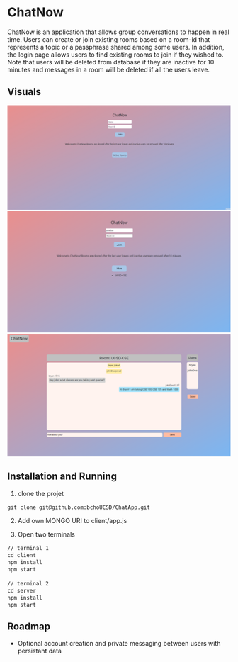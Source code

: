 # ChatNow

ChatNow is an application that allows group conversations to happen in real time. Users can create or join existing rooms based on a room-id that represents a topic or a passphrase shared among some users. In addition, the login page allows users to find existing rooms to join if they wished to. Note that users will be deleted from database if they are inactive for 10 minutes and messages in a room will be deleted if all the users leave.

## Visuals
![demo](images/ChatDemo.gif)
![LoginPic](images/login.png)
![chatPic](images/chat.png)


## Installation and Running

1. clone the projet
```
git clone git@github.com:bchoUCSD/ChatApp.git
```
2. Add own MONGO URI to client/app.js

3. Open two terminals 
```
// terminal 1
cd client
npm install
npm start

// terminal 2
cd server
npm install
npm start
```

## Roadmap
- Optional account creation and private messaging between users with persistant data
